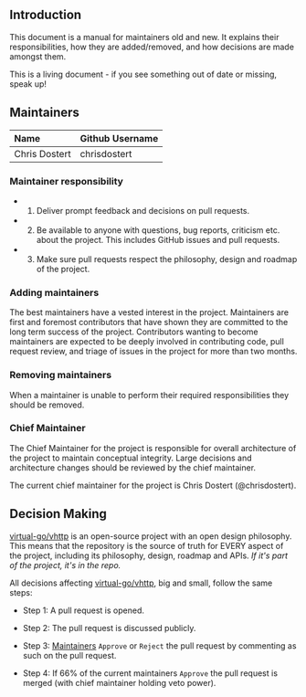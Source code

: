 ## Introduction

This document is a manual for maintainers old and new. It explains their
responsibilities, how they are added/removed, and how decisions are made
amongst them.

This is a living document - if you see something out of date or missing,
speak up!

## Maintainers

| Name          | Github Username |
|:--------------|:----------------|
| Chris Dostert | chrisdostert    |

### Maintainer responsibility

* 1) Deliver prompt feedback and decisions on pull requests.

* 2) Be available to anyone with questions, bug reports, criticism etc.
  about the project. This includes GitHub issues and pull requests.

* 3) Make sure pull requests respect the philosophy, design and roadmap
  of the project.

### Adding maintainers

The best maintainers have a vested interest in the project. Maintainers
are first and foremost contributors that have shown they are committed
to the long term success of the project. Contributors wanting to become
maintainers are expected to be deeply involved in contributing code,
pull request review, and triage of issues in the project for more than
two months.

### Removing maintainers

When a maintainer is unable to perform their required responsibilities
they should be removed.

### Chief Maintainer

The Chief Maintainer for the project is responsible for overall
architecture of the project to maintain conceptual integrity. Large
decisions and architecture changes should be reviewed by the chief
maintainer.

The current chief maintainer for the project is Chris Dostert
(@chrisdostert).

## Decision Making

[virtual-go/vhttp](https://github.com/virtual-go/vhttp) is an
open-source project with an open design philosophy. This means that the
repository is the source of truth for EVERY aspect of the project,
including its philosophy, design, roadmap and APIs. *If it's part of the
project, it's in the repo.*

All decisions affecting
[virtual-go/vhttp](https://github.com/virtual-go/vhttp), big and
small, follow the same steps:

* Step 1: A pull request is opened.

* Step 2: The pull request is discussed publicly.

* Step 3: [Maintainers](#maintainers) `Approve` or `Reject` the pull
  request by commenting as such on the pull request.

* Step 4: If 66% of the current maintainers `Approve` the pull request
  is merged (with chief maintainer holding veto power).
